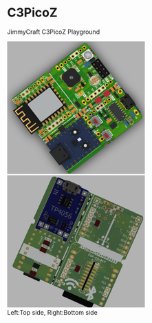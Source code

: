 # C3PicoZ
JimmyCraft C3PicoZ Playground


<img src= "Document/C3PicoZMikroeTopV1.png" width=320> <img src= "Document/C3PicoZMikroeBottomV1.png" width=320>   
Left:Top side, Right:Bottom side

<br>
<br>
<br>
